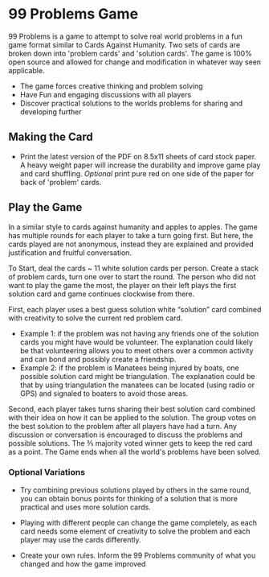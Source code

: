 99 Problems Game
================

99 Problems is a game to attempt to solve real world problems in a fun game format similar to Cards Against Humanity. Two sets of cards are broken down into 'problem cards' and 'solution cards'. The game is 100% open source and allowed for change and modification in whatever way seen applicable.

-   The game forces creative thinking and problem solving
-   Have Fun and engaging discussions with all players
-   Discover practical solutions to the worlds problems for sharing and developing further

Making the Card
---------------

-   Print the latest version of the PDF on 8.5x11 sheets of card stock paper. A heavy weight paper will increase the durability and improve game play and card shuffling. *Optional* print pure red on one side of the paper for back of 'problem' cards.

Play the Game
-------------

In a similar style to cards against humanity and apples to apples. The game has multiple rounds for each player to take a turn going first. But here, the cards played are not anonymous, instead they are explained and provided justification and fruitful conversation.

To Start, deal the cards ~ 11 white solution cards per person. Create a stack of problem cards, turn one over to start the round. The person who did not want to play the game the most, the player on their left plays the first solution card and game continues clockwise from there.

First, each player uses a best guess solution white “solution” card combined with creativity to solve the current red problem card.

-   Example 1: if the problem was not having any friends one of the solution cards you might have would be volunteer. The explanation could likely be that volunteering allows you to meet others over a common activity and can bond and possibly create a friendship.
-   Example 2: if the problem is Manatees being injured by boats, one possible solution card might be triangulation. The explanation could be that by using triangulation the manatees can be located (using radio or GPS) and signaled to boaters to avoid those areas.

Second, each player takes turns sharing their best solution card combined with their idea on how it can be applied to the solution. The group votes on the best solution to the problem after all players have had a turn. Any discussion or conversation is encouraged to discuss the problems and possible solutions. The ⅗ majority voted winner gets to keep the red card as a point. The Game ends when all the world's problems have been solved.

### Optional Variations

-   Try combining previous solutions played by others in the same round, you can obtain bonus points for thinking of a solution that is more practical and uses more solution cards.

<!-- -->

-   Playing with different people can change the game completely, as each card needs some element of creativity to solve the problem and each player may use the cards differently.

<!-- -->

-   Create your own rules. Inform the 99 Problems community of what you changed and how the game improved
